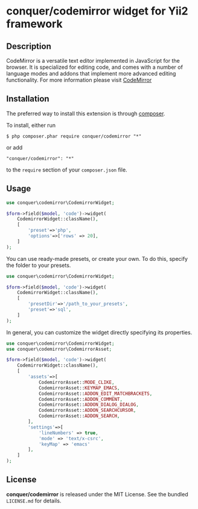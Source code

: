 conquer/codemirror widget for Yii2 framework
=================

## Description

CodeMirror is a versatile text editor implemented in JavaScript for the browser. It is specialized for editing code, and comes with a number of language modes and addons that implement more advanced editing functionality.
For more information please visit [CodeMirror](http://codemirror.net/) 

## Installation

The preferred way to install this extension is through [composer](http://getcomposer.org/download/). 

To install, either run

```
$ php composer.phar require conquer/codemirror "*"
```
or add

```
"conquer/codemirror": "*"
```

to the ```require``` section of your `composer.json` file.

## Usage

```php
use conquer\codemirror\CodemirrorWidget;

$form->field($model, 'code')->widget(
    CodemirrorWidget::className(),
    [
        'preset'=>'php',
        'options'=>['rows' => 20],
    ]
);
```

You can use ready-made presets, or create your own. To do this, specify the folder to your presets.

```php
use conquer\codemirror\CodemirrorWidget;

$form->field($model, 'code')->widget(
    CodemirrorWidget::className(),
    [
        'presetDir'=>'/path_to_your_presets',
        'preset'=>'sql',
    ]
);
```

In general, you can customize the widget directly specifying its properties.

```php
use conquer\codemirror\CodemirrorWidget;
use conquer\codemirror\CodemirrorAsset;

$form->field($model, 'code')->widget(
    CodemirrorWidget::className(),
    [
        'assets'=>[
            CodemirrorAsset::MODE_CLIKE,
            CodemirrorAsset::KEYMAP_EMACS,
            CodemirrorAsset::ADDON_EDIT_MATCHBRACKETS,
            CodemirrorAsset::ADDON_COMMENT,
            CodemirrorAsset::ADDON_DIALOG_DIALOG,
            CodemirrorAsset::ADDON_SEARCHCURSOR,
            CodemirrorAsset::ADDON_SEARCH,
        ],
        'settings'=>[
            'lineNumbers' => true,
            'mode' => 'text/x-csrc',
            'keyMap' => 'emacs'
        ],
    ]
);
```

## License

**conquer/codemirror** is released under the MIT License. See the bundled `LICENSE.md` for details.